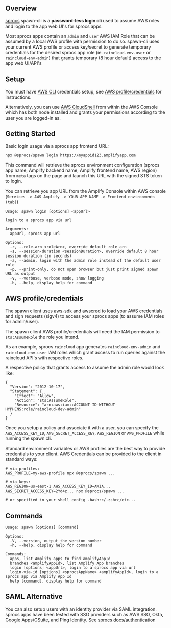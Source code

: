## Overview

[sprocs](https://sprocs.com) spawn-cli is a **password-less login cli** used to assume AWS roles and login to the app web UI's for sprocs apps.

Most sprocs apps contain an `admin` and `user` AWS IAM Role that can be assumed
by a local AWS profile with permission to do so. spawn-cli uses your current AWS
profile or access key/secret to generate temporary credentials for the desired sprocs app role (ie. `raincloud-env-user` or `raincloud-env-admin`) that grants temporary (8 hour default) access to the app web UI/API's

## Setup

You must have [AWS CLI](https://aws.amazon.com/cli/) credentials setup, see [AWS profile/credentials](#aws-profilecredentials) for instructions.

Alternatively, you can use [AWS CloudShell](https://aws.amazon.com/cloudshell/)
from within the AWS Console which has both node installed and grants your
permissions according to the user you are logged-in as.

## Getting Started

Basic login usage via a sprocs app frontend URL:

```
npx @sprocs/spawn login https://myappid123.amplifyapp.com
```

This command will retrieve the sprocs environment configuration (sprocs app name, Amplify backend name, Amplify frontend name, AWS region) from `meta` tags on the page and launch this URL with the signed STS token to login.

You can retrieve you app URL from the Amplify Console within AWS console
(`Services -> AWS
Amplify -> YOUR APP NAME -> Frontend environments (tab)`)

```
Usage: spawn login [options] <appUrl>

login to a sprocs app via url

Arguments:
  appUrl, sprocs app url

Options:
  -r, --role-arn <roleArn>, override default role arn
  -s, --session-duration <sessionDuration>, override default 8 hour session duration (in seconds)
  -a, --admin, login with the admin role instead of the default user role
  -p, --print-only, do not open browser but just print signed spawn URL as output
  -v, --verbose, verbose mode, show logging
  -h, --help, display help for command
```

## AWS profile/credentials

The spawn client uses [aws-sdk](https://docs.aws.amazon.com/AWSJavaScriptSDK/latest/) and [awscred](https://github.com/mhart/awscred#awscredloadcredentialsandregionoptions-cb) to load your AWS credentials and sign requests (sigv4) to access your sprocs apps (to assume IAM roles for admin/user).

The spawn client AWS profile/credentials will need the IAM permission to `sts:AssumeRole` the role you intend.

As an example, sprocs `raincloud` app generates `raincloud-env-admin` and `raincloud-env-user` IAM roles which grant access to run queries against the raincloud API's with respective roles.

A respective policy that grants access to assume the admin role would look like:

```
{
  "Version": "2012-10-17",
  "Statement": {
    "Effect": "Allow",
    "Action": "sts:AssumeRole",
    "Resource": "arn:aws:iam::ACCOUNT-ID-WITHOUT-HYPHENS:role/raincloud-dev-admin"
  }
}
```

Once you setup a policy and associate it with a user, you can specify the `AWS_ACCESS_KEY_ID`, `AWS_SECRET_ACCESS_KEY`, `AWS_REGION`
or `AWS_PROFILE` while running the spawn cli.

Standard environment variables or AWS profiles are the best way to provide
credentials to your client. AWS Credentials can be provided to the client in standard ways:

```
# via profiles:
AWS_PROFILE=my-aws-profile npx @sprocs/spawn ...

# via keys:
AWS_REGION=us-east-1 AWS_ACCESS_KEY_ID=AKIA... AWS_SECRET_ACCESS_KEY=2Yd4z... npx @sprocs/spawn ...

# or specified in your shell config .bashrc/.zshrc/etc...
```

## Commands

```
Usage: spawn [options] [command]

Options:
  -V, --version, output the version number
  -h, --help, display help for command

Commands:
  apps, list Amplify apps to find amplifyAppId
  branches <amplifyAppId>, list Amplify App branches
  login [options] <appUrl>, login to a sprocs app via url
  login-via-id [options] <sprocsAppName> <amplifyAppId>, login to a sprocs app via Amplify App Id
  help [command], display help for command
```

## SAML Alternative

You can also setup users with an identity provider via SAML integration. sprocs
apps have been tested with SSO providers such as AWS SSO, Okta, Google Apps/GSuite, and Ping Identity. See [sprocs docs/authentication](https://github.com/sprocs/docs/blob/main/authentication.md)
